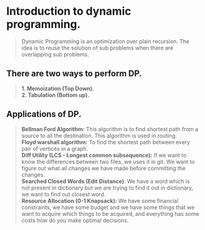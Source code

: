 # Introduction to dynamic programming.
> Dynamic Programming is an optimization over plain recursion. The idea is to reuse the solution of sub problems when there are overlapping sub problems.
## There are two ways to perform DP.
> **1. Memoization (Top Down).** <br>
> **2. Tabulation (Bottom up).**
## Applications of DP.
> **Bellman Ford Algorithm:** This algorithm is to find shortest path from a source to all the destination. This algorithm is used in routing. <br>
> **Floyd warshall algorithm:** To find the shortest path between every pair of vertices in a graph. <br>
> **Diff Utility (LCS - Longest common subsequence):** If we want to know the differences between two files, we uses it in git. We want to figure out what all changes we have made before committing the changes. <br>
> **Searched Closed Words (Edit Distance)**: We have a word which is not present in dictionary but we are trying to find it out in dictionary, we want to find out closest word. <br>
> **Resource Allocation (0-1 Knapsack):** We have some financial constraints, we have some budget and we have some things that we want to acquire which things to be acquired, and everything has some costs how do you make optimal decisions.